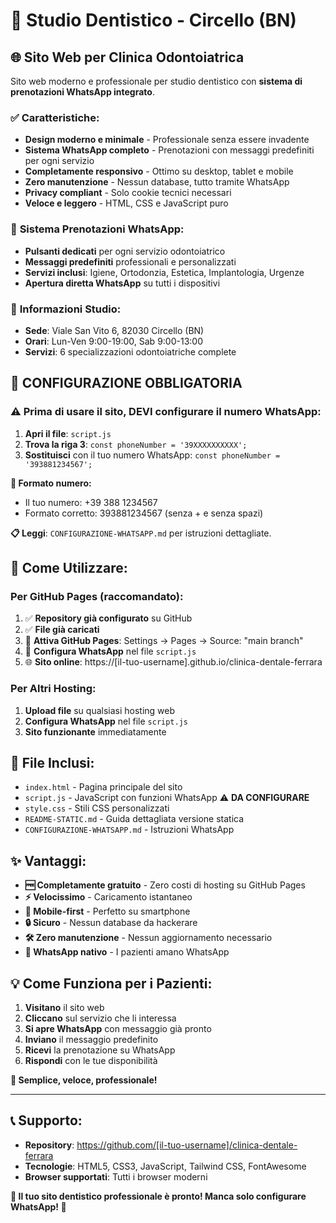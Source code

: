 # 🦷 Studio Dentistico - Circello (BN)

## 🌐 **Sito Web per Clinica Odontoiatrica**

Sito web moderno e professionale per studio dentistico con **sistema di prenotazioni WhatsApp integrato**.

### ✅ **Caratteristiche:**
- **Design moderno e minimale** - Professionale senza essere invadente
- **Sistema WhatsApp completo** - Prenotazioni con messaggi predefiniti per ogni servizio
- **Completamente responsivo** - Ottimo su desktop, tablet e mobile
- **Zero manutenzione** - Nessun database, tutto tramite WhatsApp
- **Privacy compliant** - Solo cookie tecnici necessari
- **Veloce e leggero** - HTML, CSS e JavaScript puro

### 📱 **Sistema Prenotazioni WhatsApp:**
- **Pulsanti dedicati** per ogni servizio odontoiatrico
- **Messaggi predefiniti** professionali e personalizzati
- **Servizi inclusi**: Igiene, Ortodonzia, Estetica, Implantologia, Urgenze
- **Apertura diretta WhatsApp** su tutti i dispositivi

### 🏥 **Informazioni Studio:**
- **Sede**: Viale San Vito 6, 82030 Circello (BN)
- **Orari**: Lun-Ven 9:00-19:00, Sab 9:00-13:00
- **Servizi**: 6 specializzazioni odontoiatriche complete

## 🚨 **CONFIGURAZIONE OBBLIGATORIA**

### **⚠️ Prima di usare il sito, DEVI configurare il numero WhatsApp:**

1. **Apri il file**: `script.js`
2. **Trova la riga 3**: `const phoneNumber = '39XXXXXXXXXX';`
3. **Sostituisci** con il tuo numero WhatsApp: `const phoneNumber = '393881234567';`

**📱 Formato numero:**
- Il tuo numero: +39 388 1234567
- Formato corretto: 393881234567 (senza + e senza spazi)

**📋 Leggi**: `CONFIGURAZIONE-WHATSAPP.md` per istruzioni dettagliate.

## 🚀 **Come Utilizzare:**

### **Per GitHub Pages (raccomandato):**
1. ✅ **Repository già configurato** su GitHub
2. ✅ **File già caricati** 
3. 🔧 **Attiva GitHub Pages**: Settings → Pages → Source: "main branch"
4. 📱 **Configura WhatsApp** nel file `script.js`
5. 🌐 **Sito online**: https://[il-tuo-username].github.io/clinica-dentale-ferrara

### **Per Altri Hosting:**
1. **Upload file** su qualsiasi hosting web
2. **Configura WhatsApp** nel file `script.js`
3. **Sito funzionante** immediatamente

## 📁 **File Inclusi:**
- `index.html` - Pagina principale del sito
- `script.js` - JavaScript con funzioni WhatsApp ⚠️ **DA CONFIGURARE**
- `style.css` - Stili CSS personalizzati
- `README-STATIC.md` - Guida dettagliata versione statica
- `CONFIGURAZIONE-WHATSAPP.md` - Istruzioni WhatsApp

## ✨ **Vantaggi:**
- **🆓 Completamente gratuito** - Zero costi di hosting su GitHub Pages
- **⚡ Velocissimo** - Caricamento istantaneo
- **📱 Mobile-first** - Perfetto su smartphone
- **🔒 Sicuro** - Nessun database da hackerare
- **🛠️ Zero manutenzione** - Nessun aggiornamento necessario
- **💬 WhatsApp nativo** - I pazienti amano WhatsApp

## 💡 **Come Funziona per i Pazienti:**
1. **Visitano** il sito web
2. **Cliccano** sul servizio che li interessa
3. **Si apre WhatsApp** con messaggio già pronto
4. **Inviano** il messaggio predefinito
5. **Ricevi** la prenotazione su WhatsApp
6. **Rispondi** con le tue disponibilità

**🎯 Semplice, veloce, professionale!**

---

## 📞 **Supporto:**
- **Repository**: https://github.com/[il-tuo-username]/clinica-dentale-ferrara
- **Tecnologie**: HTML5, CSS3, JavaScript, Tailwind CSS, FontAwesome
- **Browser supportati**: Tutti i browser moderni

**🦷 Il tuo sito dentistico professionale è pronto! Manca solo configurare WhatsApp! 💚**